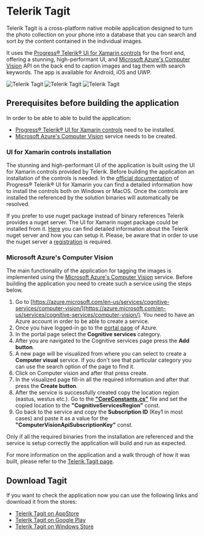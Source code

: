 # Telerik Tagit

Telerik Tagit is a cross-platform native mobile application designed to turn the photo collection on your phone into a database that you can search and sort by the content contained in the individual images.

It uses the [Progress® Telerik® UI for Xamarin controls](https://www.telerik.com/xamarin-ui) for the front end, offering a stunning, high-performant UI, and [Microsoft Azure's Computer Vision](https://azure.microsoft.com/en-us/services/cognitive-services/computer-vision/) API on the back end to caption images and tag them with search keywords. The app is available for Android, iOS and UWP.

![Telerik Tagit](https://lh3.googleusercontent.com/iATgRrRjwcUAyrmeHCGFpqKTl8M3_Z-cJzb8-Xi2ER516IpLcKR-v3awnlMg_Jvn_Mea=w250-h2544-rw) ![Telerik Tagit](https://lh3.googleusercontent.com/T5UINOJW9oHoPxv-OKAcoDGu0hpb8SKvjsnjwS1TBpICHFwuUrwvtsll-9IcOsHRVeY=w250-h2544-rw) ![Telerik Tagit](https://lh3.googleusercontent.com/wyM9EI1_ej7cymc31_HnR4fgd5bIMvMhWiUiBGSFwoapU2C8UHY-HeCgGe_TtnwBLCK2=w250-h1200-rw) 

## Prerequisites before building the application

In order to be able to able to build the application:

* [Progress® Telerik® UI for Xamarin controls](https://www.telerik.com/xamarin-ui) need to be installed.
* [Microsoft Azure's Computer Vision](https://azure.microsoft.com/en-us/services/cognitive-services/computer-vision/) service needs to be created.

### UI for Xamarin controls installation

The stunning and high-performant UI of the application is built using the UI for Xamarin controls provided by Telerik. Before building the application an installation of the controls is needed. In the [official documentation](https://docs.telerik.com/devtools/xamarin/installation-and-deployment/download-product-files) of Progress® Telerik® UI for Xamarin you can find a detailed information how to install the controls both on Windows or MacOS. Once the controls are installed the referenced by the solution binaries will automatically be resolved.

If you prefer to use nuget package instead of binary references Telerik provides a nuget server. The UI for Xamarin nuget package could be installed from it. [Here](https://docs.telerik.com/devtools/xamarin/installation-and-deployment/telerik-nuget-server) you can find detailed information about the Telerik nuget server and how you can setup it. Please, be aware that in order to use the nuget server a [registration](https://docs.telerik.com/devtools/xamarin/installation-and-deployment/download-product-files) is required.

### Microsoft Azure's Computer Vision

The main functionality of the application for tagging the images is implemented using the [Microsoft Azure's Computer Vision](https://azure.microsoft.com/en-us/services/cognitive-services/computer-vision/) service. Before building the application you need to create such a service using the steps below.

1. Go to [https://azure.microsoft.com/en-us/services/cognitive-services/computer-vision/](https://azure.microsoft.com/en-us/services/cognitive-services/computer-vision/). You need to have an Azure account in order to be able to create a service.
2. Once you have logged-in go to the [portal page](https://portal.azure.com/#home) of Azure.
3. In the portal page select the **Cognitive services** category.
4. After you are navigated to the Cognitive services page press the **Add button**.
5. A new page will be visualized from where you can select to create a **Computer visual** service. If you don't see that particular category you can use the search option of the page to find it.
6. Click on Computer vision and after that press create.
7. In the visualized page fill-in all the required information and after that press the **Create button**.
8. After the service is successfully created copy the location region (eastus, westus etc.). Go to the **["CoreConstants.cs"](https://github.com/telerik/telerik-xamarin-forms-samples/blob/master/TagIt/tagit/tagit/Common/CoreConstants.cs)** file and set the copied location to the **"CognitiveServicesRegion"** const.
9. Go back to the service and copy the **Subscription ID** (Key1 in most cases) and paste it as a value for the **"ComputerVisionApiSubscriptionKey"** const.

Only if all the required binaries from the installation are referenced and the service is setup correctly the application will build and run as expected.

For more information on the application and a walk through of how it was built, please refer to the [Telerik Tagit page](https://www.telerik.com/xamarin-ui/telerik-tagit).

## Download Tagit

If you want to check the application now you can use the following links and download it from the stores: 
* [Telerik Tagit on AppStore](https://apps.apple.com/us/app/telerik-tagit/id1310584457)
* [Telerik Tagit on Google Play](https://play.google.com/store/apps/details?id=com.telerik.tagit)
* [Telerik Tagit on Windows Store](https://www.microsoft.com/en-us/store/p/telerik-tagit/9pb07plrwpfs)